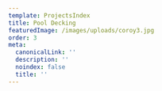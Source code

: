 ```yaml
---
template: ProjectsIndex
title: Pool Decking
featuredImage: /images/uploads/coroy3.jpg
order: 3
meta:
  canonicalLink: ''
  description: ''
  noindex: false
  title: ''
---
```

